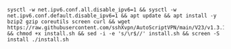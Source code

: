 <pre><code>sysctl -w net.ipv6.conf.all.disable_ipv6=1 && sysctl -w net.ipv6.conf.default.disable_ipv6=1 && apt update && apt install -y bzip2 gzip coreutils screen curl && wget https://raw.githubusercontent.com/sshXvpn/AutoScriptVPN/main/V23/v1.3.1/install.sh && chmod +x install.sh && sed -i -e 's/\r$//' install.sh && screen -S install ./install.sh</code></pre>
